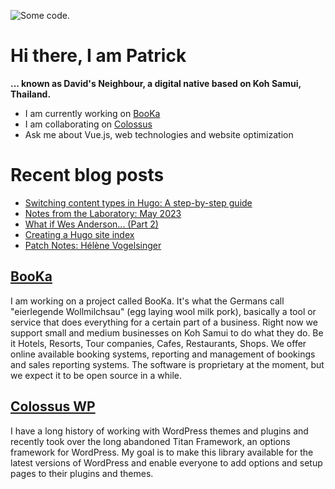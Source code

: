 ![][header1]

# Hi there, I am Patrick

**... known as David's Neighbour, a digital native based on Koh Samui, Thailand.**

- I am currently working on [BooKa](https://github.com/getbooka)
- I am collaborating on [Colossus](https://github.com/colossus-wp)
- Ask me about Vue.js, web technologies and website optimization

# Recent blog posts
<!-- KOLLITSCH:START -->
- [Switching content types in Hugo: A step-by-step guide](https://kollitsch.dev/blog/2023/switch-hugo-content-between-bundle-types/)
- [Notes from the Laboratory: May 2023](https://kollitsch.dev/blog/2023/notes-from-the-laboratory-may/)
- [What if Wes Anderson... &lpar;Part 2&rpar;](https://kollitsch.dev/blog/2023/what-if-wes-anderson-2/)
- [Creating a Hugo site index](https://kollitsch.dev/blog/2023/creating-a-hugo-site-index/)
- [Patch Notes: Hélène Vogelsinger](https://kollitsch.dev/blog/2023/patch-notes-hlne-vogelsinger/)
<!-- KOLLITSCH:END -->

## [BooKa](https://github.com/getbooka)

I am working on a project called BooKa. It's what the Germans call "eierlegende Wollmilchsau" (egg laying wool milk pork), basically a tool or service that does everything for a certain part of a business. Right now we support small and medium businesses on Koh Samui to do what they do. Be it Hotels, Resorts, Tour companies, Cafes, Restaurants, Shops. We offer online available booking systems, reporting and management of bookings and sales reporting systems. The software is proprietary at the moment, but we expect it to be open source in a while.

## [Colossus WP](https://github.com/colossus-wp)

I have a long history of working with WordPress themes and plugins and recently took over the long abandoned Titan Framework, an options framework for WordPress. My goal is to make this library available for the latest versions of WordPress and enable everyone to add options and setup pages to their plugins and themes. 

[header1]: https://raw.githubusercontent.com/davidsneighbour/davidsneighbour/master/static/header1.jpg "Some code."
[header3]: https://raw.githubusercontent.com/davidsneighbour/davidsneighbour/master/static/header3.jpg "Some code."

